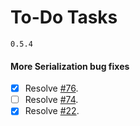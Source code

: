 # To-Do Tasks
`0.5.4`
#### More Serialization bug fixes
- [x] Resolve [#76](https://github.com/LotCoM/LotCoM-printer/issues/76).
- [ ] Resolve [#74](https://github.com/LotCoM/LotCoM-printer/issues/74).
- [x] Resolve [#22](https://github.com/LotCoM/LotCoM-printer/issues/22).